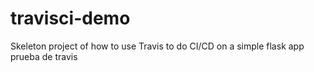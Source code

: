 # travisci-demo

Skeleton project of how to use Travis to do CI/CD on a simple flask app
prueba de travis